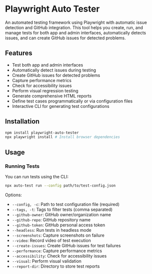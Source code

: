 # Playwright Auto Tester

An automated testing framework using Playwright with automatic issue detection and GitHub integration. This tool helps you create, run, and manage tests for both app and admin interfaces, automatically detects issues, and can create GitHub issues for detected problems.

## Features

- Test both app and admin interfaces
- Automatically detect issues during testing
- Create GitHub issues for detected problems
- Capture performance metrics
- Check for accessibility issues
- Perform visual regression testing
- Generate comprehensive HTML reports
- Define test cases programmatically or via configuration files
- Interactive CLI for generating test configurations

## Installation

```bash
npm install playwright-auto-tester
npx playwright install # Install browser dependencies
```

## Usage

### Running Tests

You can run tests using the CLI:

```bash
npx auto-test run --config path/to/test-config.json
```

Options:
- `--config, -c`: Path to test configuration file (required)
- `--tags, -t`: Tags to filter tests (comma separated)
- `--github-owner`: GitHub owner/organization name
- `--github-repo`: GitHub repository name
- `--github-token`: GitHub personal access token
- `--headless`: Run tests in headless mode
- `--screenshots`: Capture screenshots on failure
- `--video`: Record video of test execution
- `--create-issues`: Create GitHub issues for test failures
- `--performance`: Capture performance metrics
- `--accessibility`: Check for accessibility issues
- `--visual`: Perform visual validation
- `--report-dir`: Directory to store test reports